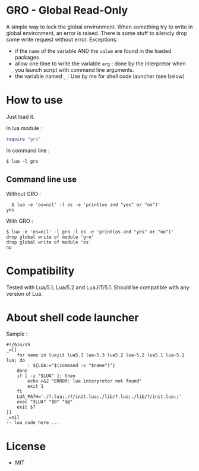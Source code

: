 # GRO - Global Read-Only

A simple way to lock the global environment.
When something try to write in global environment, an error is raised.
There is some stuff to silencly drop some write request without error.
Exceptions:
 * if the `name` of the variable AND the `value` are found in the loaded packages
 * allow one time to write the variable `arg` : done by the interpretor when you launch script with command line arguments.
 * the variable named `_` : Use by me for shell code launcher (see below)


# How to use

Just load it.

In lua module :
```lua
require "gro"
```

In command line :
```
$ lua -l gro
```

## Command line use

Without GRO :
```
  $ lua -e 'os=nil' -l os -e 'print(os and "yes" or "no")'
yes
```

With GRO :
```
$ lua -e 'os=nil' -l gro -l os -e 'print(os and "yes" or "no")'
drop global write of module 'gro'
drop global write of module 'os'
no
```


# Compatibility

Tested with Lua/5.1, Lua/5.2 and LuaJIT/5.1.
Should be compatible with any version of Lua.


# About shell code launcher

Sample :
```
#!/bin/sh
_=[[
	for name in luajit lua5.3 lua-5.3 lua5.2 lua-5.2 lua5.1 lua-5.1 lua; do
		: ${LUA:="$(command -v "$name")"}
	done
	if [ -z "$LUA" ]; then
		echo >&2 "ERROR: lua interpretor not found"
		exit 1
	fi
	LUA_PATH='./?.lua;./?/init.lua;./lib/?.lua;./lib/?/init.lua;;'
	exec "$LUA" "$0" "$@"
	exit $?
]]
_=nil
-- lua code here ...
```


# License

* MIT
